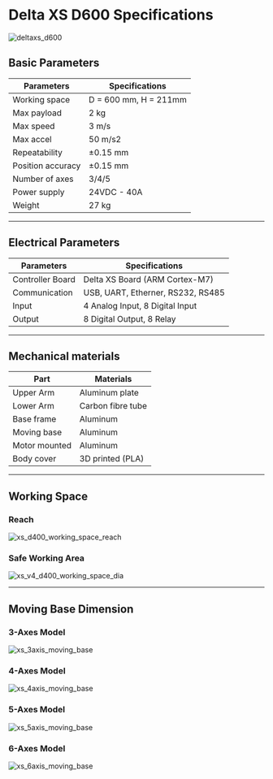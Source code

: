 # Delta XS D600 Specifications

![deltaxs_d600](\images\xs_v5_d600_4axes_raw.png)

## Basic Parameters

|Parameters                   | Specifications      |
|-----------------------------|---------------------|
|Working space                |D = 600 mm, H = 211mm|
|Max payload                  |2 kg                 |
|Max speed                    |3 m/s                |
|Max accel                    |50 m/s2              |
|Repeatability                |±0.15 mm             |
|Position accuracy            |±0.15 mm             |
|Number of axes               |3/4/5                |
|Power supply                 |24VDC - 40A          |
|Weight                       |27 kg                |

---

## Electrical Parameters

|Parameters                   | Specifications                  |
|-----------------------------|---------------------------------|
|Controller Board             |Delta XS Board (ARM Cortex-M7)   |
|Communication                |USB, UART, Etherner, RS232, RS485|
|Input                        |4 Analog Input, 8 Digital Input  |
|Output                       |8 Digital Output, 8 Relay        |

---

## Mechanical materials

|Part                         | Materials           |
|-----------------------------|---------------------|
|Upper Arm                    |Aluminum plate       |
|Lower Arm                    |Carbon fibre tube    |
|Base frame                   |Aluminum             |
|Moving base                  |Aluminum             |
|Motor mounted                |Aluminum             |
|Body cover                   |3D printed (PLA)     |

---

## Working Space

<!-- [![Foo](http://www.google.com.au/images/nav_logo7.png)](http://google.com.au/) -->

### Reach

![xs_d400_working_space_reach](\images\xs_d600_workingspace.png)

### Safe Working Area

![xs_v4_d400_working_space_dia](\images\xs_v4_d600_workingspace_dia.png)

---

## Moving Base Dimension

### 3-Axes Model

![xs_3axis_moving_base](\images\xs_3axis_moving_base.png)

### 4-Axes Model

![xs_4axis_moving_base](\images\xs_4axis_moving_base.png)

### 5-Axes Model

![xs_5axis_moving_base](\images\xs_v4_5axis_moving_base.png)

### 6-Axes Model

![xs_6axis_moving_base](\images\xs_v5_6axis_moving_base.png)
